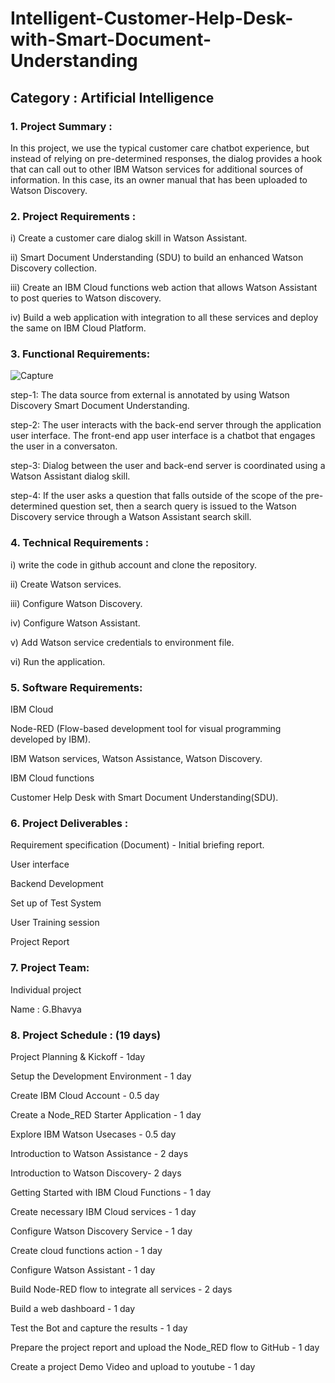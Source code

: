# Intelligent-Customer-Help-Desk-with-Smart-Document-Understanding

## Category : Artificial  Intelligence

### 1. Project  Summary :
    
In  this  project, we  use  the  typical  customer  care  chatbot  experience, but  instead  of  relying  on  pre-determined  responses, the  dialog  provides  a  hook  that   can  call  out  to  other  IBM  Watson  services  for  additional  sources  of  information. In  this  case, its  an  owner  manual  that  has  been  uploaded  to  Watson  Discovery.

### 2. Project  Requirements :

i) Create  a  customer  care  dialog  skill  in  Watson  Assistant.

ii) Smart  Document  Understanding (SDU)  to  build  an  enhanced  Watson  Discovery  collection.

iii) Create  an  IBM  Cloud  functions  web  action  that  allows  Watson  Assistant  to  post  queries  to  Watson  discovery.

iv) Build  a  web  application  with  integration  to  all  these  services  and  deploy  the  same  on  IBM  Cloud  Platform.

### 3. Functional  Requirements:

![Capture](https://user-images.githubusercontent.com/64901867/81792927-55dc0580-9526-11ea-9339-8c817ecac130.PNG)

step-1: The  data  source  from  external  is  annotated  by  using  Watson  Discovery Smart  Document  Understanding.

step-2: The  user  interacts  with  the  back-end  server  through  the  application  user  interface. The  front-end  app  user  interface  is  a  chatbot  that  engages  the  user  in  a  conversaton.

step-3: Dialog  between  the  user  and  back-end  server is  coordinated  using  a  Watson  Assistant  dialog  skill.

step-4: If  the  user  asks  a  question  that  falls  outside  of  the  scope  of  the  pre-determined  question  set, then  a  search  query  is  issued  to  the  Watson  Discovery  service  through  a  Watson  Assistant  search  skill.

### 4. Technical  Requirements :

i) write  the  code  in  github  account  and  clone  the  repository.

ii) Create  Watson  services.

iii) Configure  Watson  Discovery.

iv) Configure  Watson  Assistant.

v) Add  Watson  service  credentials  to  environment  file.

vi) Run  the  application.

### 5. Software  Requirements:

IBM  Cloud

Node-RED (Flow-based  development  tool  for  visual  programming  developed  by  IBM).

IBM  Watson  services, Watson  Assistance, Watson  Discovery.

IBM  Cloud  functions

Customer  Help  Desk  with  Smart  Document  Understanding(SDU).

### 6. Project  Deliverables :

Requirement  specification (Document) - Initial  briefing  report.

User  interface

Backend  Development

Set up of Test System

User Training  session

Project Report

### 7. Project  Team:

Individual  project

Name : G.Bhavya

### 8. Project  Schedule : (19  days)

Project  Planning  & Kickoff - 1day

Setup  the  Development  Environment - 1 day

Create IBM  Cloud  Account - 0.5 day

Create  a  Node_RED  Starter  Application - 1 day

Explore  IBM  Watson  Usecases - 0.5  day

Introduction  to  Watson  Assistance - 2 days

Introduction  to  Watson  Discovery- 2 days

Getting  Started  with  IBM  Cloud  Functions - 1 day

Create  necessary  IBM  Cloud  services - 1 day

Configure  Watson  Discovery  Service - 1 day

Create  cloud  functions  action - 1 day

Configure  Watson  Assistant - 1 day

Build  Node-RED  flow  to  integrate  all  services - 2 days

Build  a  web  dashboard - 1 day

Test  the  Bot  and  capture  the  results - 1 day

Prepare  the  project  report  and  upload  the  Node_RED  flow  to  GitHub - 1 day

Create  a  project  Demo  Video  and  upload  to  youtube - 1 day
